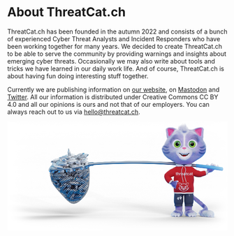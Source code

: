 # About ThreatCat.ch

ThreatCat.ch has been founded in the autumn 2022 and consists of a bunch of experienced Cyber Threat Analysts and 
Incident Responders who have been working together for many years. We decided to create ThreatCat.ch to be able to 
serve the community by providing warnings and insights about emerging cyber threats. Occasionally we may also write 
about tools and tricks we have learned in our daily work life. And of course, ThreatCat.ch is about having fun doing 
interesting stuff together.  

Currently we are publishing information on [our website](https://www.threatcat.ch), on [Mastodon](https://infosec.exchange/@threatcat_ch) and [Twitter](https://twitter.com/threatcat_ch). All our information is distributed under Creative Commons CC BY 4.0 and all our opinions is ours and not that of our employers. You can always reach out to us via hello@threatcat.ch. 

![ThreatCat.ch Mascot](assets/cat.png)
